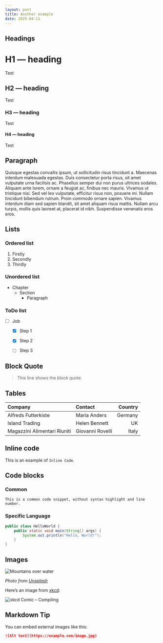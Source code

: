 ```yaml
---
layout: post
title: Another example
date: 2025-04-11
---
```


## Headings

# H1 — heading
Test

## H2 — heading
Test

### H3 — heading
Test

#### H4 — heading
Test

## Paragraph

Quisque egestas convallis ipsum, ut sollicitudin risus tincidunt a. Maecenas interdum malesuada egestas. Duis consectetur porta risus, sit amet vulputate urna facilisis ac. Phasellus semper dui non purus ultrices sodales. Aliquam ante lorem, ornare a feugiat ac, finibus nec mauris. Vivamus ut tristique nisi. Sed vel leo vulputate, efficitur risus non, posuere mi. Nullam tincidunt bibendum rutrum. Proin commodo ornare sapien. Vivamus interdum diam sed sapien blandit, sit amet aliquam risus mattis. Nullam arcu turpis, mollis quis laoreet at, placerat id nibh. Suspendisse venenatis eros eros.

## Lists

### Ordered list

1. Firstly
2. Secondly
3. Thirdly

### Unordered list

- Chapter
  - Section
    - Paragraph

### ToDo list

- [ ] Job
  - [x] Step 1
  - [x] Step 2
  - [ ] Step 3


## Block Quote

> This line shows the _block quote_.


## Tables

| Company                      | Contact          | Country |
| :--------------------------- | :--------------- | ------: |
| Alfreds Futterkiste          | Maria Anders     | Germany |
| Island Trading               | Helen Bennett    |      UK |
| Magazzini Alimentari Riuniti | Giovanni Rovelli |   Italy |

## Inline code

This is an example of `Inline Code`.


## Code blocks

### Common

```text
This is a common code snippet, without syntax highlight and line number.
```

### Specific Language

```java
public class HelloWorld {
    public static void main(String[] args) {
        System.out.println("Hello, World!");
    }
}
```

## Images
![Mountains over water](https://images.unsplash.com/photo-1506744038136-46273834b3fb?auto=format&fit=crop&w=800&q=80)

*Photo from [Unsplash](https://unsplash.com)*


Here’s an image from [xkcd](https://xkcd.com):

![xkcd Comic – Compiling](https://imgs.xkcd.com/comics/compiling.png)


## Markdown Tip

You can embed external images like this:

```markdown
![Alt text](https://example.com/image.jpg)
```
